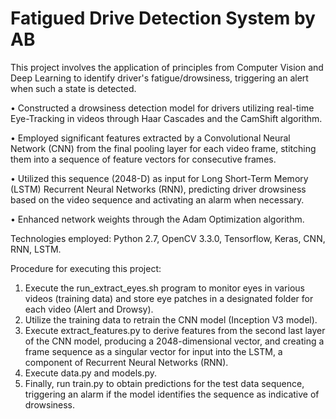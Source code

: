 # Fatigued Drive Detection System by AB
This project involves the application of principles from Computer Vision and Deep Learning to identify driver's fatigue/drowsiness, triggering an alert when such a state is detected.

• Constructed a drowsiness detection model for drivers utilizing real-time Eye-Tracking in videos through Haar Cascades and the CamShift algorithm.

• Employed significant features extracted by a Convolutional Neural Network (CNN) from the final pooling layer for each video frame, stitching them into a sequence of feature vectors for consecutive frames.

• Utilized this sequence (2048-D) as input for Long Short-Term Memory (LSTM) Recurrent Neural Networks (RNN), predicting driver drowsiness based on the video sequence and activating an alarm when necessary.

• Enhanced network weights through the Adam Optimization algorithm.

Technologies employed: Python 2.7, OpenCV 3.3.0, Tensorflow, Keras, CNN, RNN, LSTM.

Procedure for executing this project:

1) Execute the run_extract_eyes.sh program to monitor eyes in various videos (training data) and store eye patches in a designated folder for each video (Alert and Drowsy).
2) Utilize the training data to retrain the CNN model (Inception V3 model).
3) Execute extract_features.py to derive features from the second last layer of the CNN model, producing a 2048-dimensional vector, and creating a frame sequence as a singular vector for input into the LSTM, a component of Recurrent Neural Networks (RNN).
4) Execute data.py and models.py.
5) Finally, run train.py to obtain predictions for the test data sequence, triggering an alarm if the model identifies the sequence as indicative of drowsiness.
